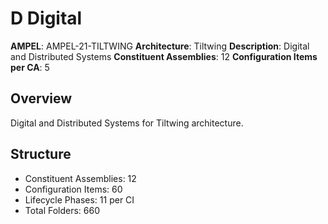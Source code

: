 # D Digital

**AMPEL**: AMPEL-21-TILTWING
**Architecture**: Tiltwing
**Description**: Digital and Distributed Systems
**Constituent Assemblies**: 12
**Configuration Items per CA**: 5

## Overview
Digital and Distributed Systems for Tiltwing architecture.

## Structure
- Constituent Assemblies: 12
- Configuration Items: 60
- Lifecycle Phases: 11 per CI
- Total Folders: 660
